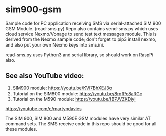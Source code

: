# sim900-gsm

Sample code for PC application receiving SMS via serial-attached SIM 900 GSM Module.  (read-sms.py)
Repo also contains send-sms.py which uses cloud service Nexmo/Vonage to send test text messages 
module. This is derived from the Nexmo sample code; don't forget to pip3 install nexmo, and also put
your own Nexmo keys into sms.ini. 

read-sms.py uses Python3 and serial library, so should work on RaspPi also.

## See  also YouTube video:

1. SIM900 module: https://youtu.be/KVI7BhXEJ3o
2. Tutorial on the SIM800 module: https://youtu.be/8rqfPc8aRGc
3. Tutorial on the M590 module: https://youtu.be/IB7JVZKDjyI


https://youtube.com/c/martyndavies


The SIM 900, SIM 800 and M590E GSM modules have very similar AT command sets. The SMS receive code in this
repo should be good for all these modules.


